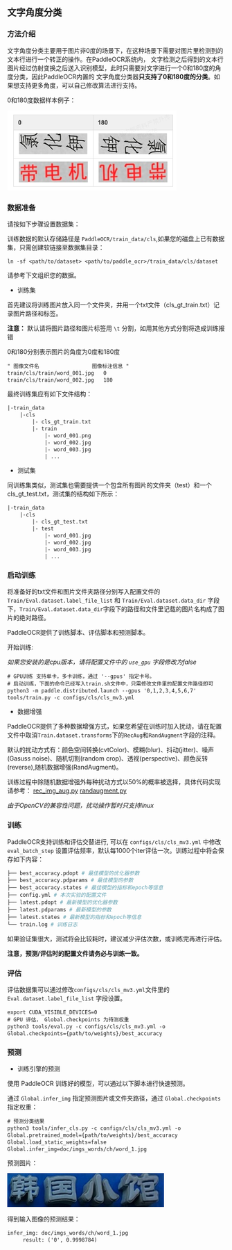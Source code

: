 ## 文字角度分类
### 方法介绍
文字角度分类主要用于图片非0度的场景下，在这种场景下需要对图片里检测到的文本行进行一个转正的操作。在PaddleOCR系统内，
文字检测之后得到的文本行图片经过仿射变换之后送入识别模型，此时只需要对文字进行一个0和180度的角度分类，因此PaddleOCR内置的
文字角度分类器**只支持了0和180度的分类**。如果想支持更多角度，可以自己修改算法进行支持。

0和180度数据样本例子：

![](../imgs_results/angle_class_example.jpg)

### 数据准备

请按如下步骤设置数据集：

训练数据的默认存储路径是 `PaddleOCR/train_data/cls`,如果您的磁盘上已有数据集，只需创建软链接至数据集目录：

```
ln -sf <path/to/dataset> <path/to/paddle_ocr>/train_data/cls/dataset
```

请参考下文组织您的数据。
- 训练集

首先建议将训练图片放入同一个文件夹，并用一个txt文件（cls_gt_train.txt）记录图片路径和标签。

**注意：** 默认请将图片路径和图片标签用 `\t` 分割，如用其他方式分割将造成训练报错

0和180分别表示图片的角度为0度和180度

```
" 图像文件名                 图像标注信息 "
train/cls/train/word_001.jpg   0
train/cls/train/word_002.jpg   180
```

最终训练集应有如下文件结构：
```
|-train_data
    |-cls
        |- cls_gt_train.txt
        |- train
            |- word_001.png
            |- word_002.jpg
            |- word_003.jpg
            | ...
```

- 测试集

同训练集类似，测试集也需要提供一个包含所有图片的文件夹（test）和一个cls_gt_test.txt，测试集的结构如下所示：

```
|-train_data
    |-cls
        |- cls_gt_test.txt
        |- test
            |- word_001.jpg
            |- word_002.jpg
            |- word_003.jpg
            | ...
```

### 启动训练

将准备好的txt文件和图片文件夹路径分别写入配置文件的 `Train/Eval.dataset.label_file_list` 和 `Train/Eval.dataset.data_dir` 字段下，`Train/Eval.dataset.data_dir`字段下的路径和文件里记载的图片名构成了图片的绝对路径。

PaddleOCR提供了训练脚本、评估脚本和预测脚本。

开始训练:

*如果您安装的是cpu版本，请将配置文件中的 `use_gpu` 字段修改为false*

```
# GPU训练 支持单卡，多卡训练，通过 '--gpus' 指定卡号。
# 启动训练，下面的命令已经写入train.sh文件中，只需修改文件里的配置文件路径即可
python3 -m paddle.distributed.launch --gpus '0,1,2,3,4,5,6,7'  tools/train.py -c configs/cls/cls_mv3.yml
```

- 数据增强

PaddleOCR提供了多种数据增强方式，如果您希望在训练时加入扰动，请在配置文件中取消`Train.dataset.transforms`下的`RecAug`和`RandAugment`字段的注释。

默认的扰动方式有：颜色空间转换(cvtColor)、模糊(blur)、抖动(jitter)、噪声(Gasuss noise)、随机切割(random crop)、透视(perspective)、颜色反转(reverse),随机数据增强(RandAugment)。

训练过程中除随机数据增强外每种扰动方式以50%的概率被选择，具体代码实现请参考：
[rec_img_aug.py](../../ppocr/data/imaug/rec_img_aug.py)
[randaugment.py](../../ppocr/data/imaug/randaugment.py)

*由于OpenCV的兼容性问题，扰动操作暂时只支持linux*

### 训练

PaddleOCR支持训练和评估交替进行, 可以在 `configs/cls/cls_mv3.yml` 中修改 `eval_batch_step` 设置评估频率，默认每1000个iter评估一次。训练过程中将会保存如下内容：
```bash
├── best_accuracy.pdopt # 最佳模型的优化器参数
├── best_accuracy.pdparams # 最佳模型的参数
├── best_accuracy.states # 最佳模型的指标和epoch等信息
├── config.yml # 本次实验的配置文件
├── latest.pdopt # 最新模型的优化器参数
├── latest.pdparams # 最新模型的参数
├── latest.states # 最新模型的指标和epoch等信息
└── train.log # 训练日志
```

如果验证集很大，测试将会比较耗时，建议减少评估次数，或训练完再进行评估。

**注意，预测/评估时的配置文件请务必与训练一致。**

### 评估

评估数据集可以通过修改`configs/cls/cls_mv3.yml`文件里的`Eval.dataset.label_file_list` 字段设置。

```
export CUDA_VISIBLE_DEVICES=0
# GPU 评估， Global.checkpoints 为待测权重
python3 tools/eval.py -c configs/cls/cls_mv3.yml -o Global.checkpoints={path/to/weights}/best_accuracy
```

### 预测

* 训练引擎的预测

使用 PaddleOCR 训练好的模型，可以通过以下脚本进行快速预测。

通过 `Global.infer_img` 指定预测图片或文件夹路径，通过 `Global.checkpoints` 指定权重：

```
# 预测分类结果
python3 tools/infer_cls.py -c configs/cls/cls_mv3.yml -o Global.pretrained_model={path/to/weights}/best_accuracy Global.load_static_weights=false Global.infer_img=doc/imgs_words/ch/word_1.jpg
```

预测图片：

![](../imgs_words/ch/word_1.jpg)

得到输入图像的预测结果：

```
infer_img: doc/imgs_words/ch/word_1.jpg
     result: ('0', 0.9998784)
```
